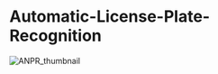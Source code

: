 # Automatic-License-Plate-Recognition
![ANPR_thumbnail](https://github.com/user-attachments/assets/11ad1f18-68bc-4e4f-9c45-5fa609c5e5ee)
